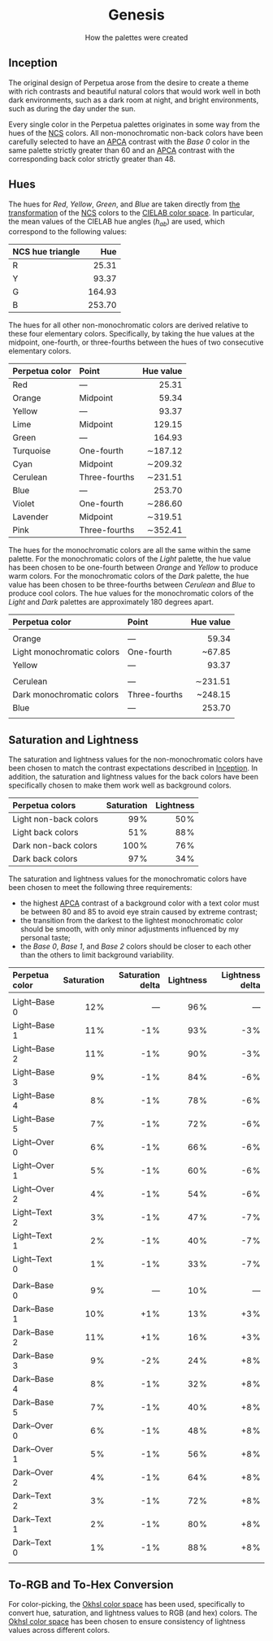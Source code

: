 <p align="center">
    <h1 align="center">Genesis</h1>
</p>

<p align="center">How the palettes were created</p>

## Inception

The original design of Perpetua arose from the desire to create a theme with
rich contrasts and beautiful natural colors that would work well in both dark
environments, such as a dark room at night, and bright environments, such as
during the day under the sun.

Every single color in the Perpetua palettes originates in some way from the
hues of the [NCS] colors. All non-monochromatic non-back colors have been
carefully selected to have an [APCA] contrast with the _Base 0_ color in the
same palette strictly greater than 60 and an [APCA] contrast with the
corresponding back color strictly greater than 48.

## Hues

The hues for _Red_, _Yellow_, _Green_, and _Blue_ are taken directly from [the
transformation] of the [NCS] colors to the [CIELAB color space]. In particular,
the mean values of the CIELAB hue angles ($h_{ab}$) are used, which correspond
to the following values:

| NCS hue triangle | Hue    |
| :--------------- | -----: |
| R                |  25.31 |
| Y                |  93.37 |
| G                | 164.93 |
| B                | 253.70 |

The hues for all other non-monochromatic colors are derived relative to these
four elementary colors. Specifically, by taking the hue values at the midpoint,
one-fourth, or three-fourths between the hues of two consecutive elementary
colors.

| Perpetua color | Point         | Hue value |
| :------------- | :------------ | --------: |
| Red            |     ―         |     25.31 |
| Orange         | Midpoint      |     59.34 |
| Yellow         |     ―         |     93.37 |
| Lime           | Midpoint      |    129.15 |
| Green          |     ―         |    164.93 |
| Turquoise      | One-fourth    |   ∼187.12 |
| Cyan           | Midpoint      |   ∼209.32 |
| Cerulean       | Three-fourths |   ∼231.51 |
| Blue           |     ―         |    253.70 |
| Violet         | One-fourth    |   ∼286.60 |
| Lavender       | Midpoint      |   ∼319.51 |
| Pink           | Three-fourths |   ∼352.41 |

The hues for the monochromatic colors are all the same within the same palette.
For the monochromatic colors of the _Light_ palette, the hue value has been
chosen to be one-fourth between _Orange_ and _Yellow_ to produce warm colors.
For the monochromatic colors of the _Dark_ palette, the hue value has been
chosen to be three-fourths between _Cerulean_ and _Blue_ to produce cool
colors. The hue values for the monochromatic colors of the _Light_ and _Dark_
palettes are approximately 180 degrees apart.

| Perpetua color             | Point         | Hue value |
| :------------------------- | :------------ | --------: |
|                            |               |           |
| Orange                     |     ―         |     59.34 |
| Light monochromatic colors | One-fourth    |    ~67.85 |
| Yellow                     |     ―         |     93.37 |
|                            |               |           |
| Cerulean                   |     ―         |   ∼231.51 |
| Dark monochromatic colors  | Three-fourths |   ~248.15 |
| Blue                       |     ―         |    253.70 |
|                            |               |           |

## Saturation and Lightness

The saturation and lightness values for the non-monochromatic colors have been
chosen to match the contrast expectations described in [Inception](#inception).
In addition, the saturation and lightness values for the back colors have been
specifically chosen to make them work well as background colors.

| Perpetua colors       | Saturation | Lightness |
| :-------------------- | ---------: | --------: |
| Light non-back colors |       99 % |      50 % |
| Light back colors     |       51 % |      88 % |
| Dark non-back colors  |      100 % |      76 % |
| Dark back colors      |       97 % |      34 % |

The saturation and lightness values for the monochromatic colors have been
chosen to meet the following three requirements:
- the highest [APCA] contrast of a background color with a text color must be
  between 80 and 85 to avoid eye strain caused by extreme contrast;
- the transition from the darkest to the lightest monochromatic color should be
  smooth, with only minor adjustments influenced by my personal taste;
- the _Base 0_, _Base 1_, and _Base 2_ colors should be closer to each other than the
  others to limit background variability.

| Perpetua color | Saturation | Saturation delta | Lightness | Lightness delta |
| :------------- | ---------: | ---------------: | --------: | --------------: |
|                |            |                  |           |                 |
| Light–Base 0   |       12 % |        ―         |      96 % |        ―        |
| Light–Base 1   |       11 % |             -1 % |      93 % |            -3 % |
| Light–Base 2   |       11 % |             -1 % |      90 % |            -3 % |
| Light–Base 3   |        9 % |             -1 % |      84 % |            -6 % |
| Light–Base 4   |        8 % |             -1 % |      78 % |            -6 % |
| Light–Base 5   |        7 % |             -1 % |      72 % |            -6 % |
| Light–Over 0   |        6 % |             -1 % |      66 % |            -6 % |
| Light–Over 1   |        5 % |             -1 % |      60 % |            -6 % |
| Light–Over 2   |        4 % |             -1 % |      54 % |            -6 % |
| Light–Text 2   |        3 % |             -1 % |      47 % |            -7 % |
| Light–Text 1   |        2 % |             -1 % |      40 % |            -7 % |
| Light–Text 0   |        1 % |             -1 % |      33 % |            -7 % |
|                |            |                  |           |                 |
| Dark–Base 0    |        9 % |        ―         |      10 % |        ―        |
| Dark–Base 1    |       10 % |             +1 % |      13 % |            +3 % |
| Dark–Base 2    |       11 % |             +1 % |      16 % |            +3 % |
| Dark–Base 3    |        9 % |             -2 % |      24 % |            +8 % |
| Dark–Base 4    |        8 % |             -1 % |      32 % |            +8 % |
| Dark–Base 5    |        7 % |             -1 % |      40 % |            +8 % |
| Dark–Over 0    |        6 % |             -1 % |      48 % |            +8 % |
| Dark–Over 1    |        5 % |             -1 % |      56 % |            +8 % |
| Dark–Over 2    |        4 % |             -1 % |      64 % |            +8 % |
| Dark–Text 2    |        3 % |             -1 % |      72 % |            +8 % |
| Dark–Text 1    |        2 % |             -1 % |      80 % |            +8 % |
| Dark–Text 0    |        1 % |             -1 % |      88 % |            +8 % |
|                |            |                  |           |                 |

## To-RGB and To-Hex Conversion

For color-picking, the [Okhsl color space] has been used, specifically to
convert hue, saturation, and lightness values to RGB (and hex) colors. The
[Okhsl color space] has been chosen to ensure consistency of lightness values
across different colors.

<!-- References -->

[NCS]: https://en.wikipedia.org/wiki/Natural_Color_System "Natural Color System - Wikipedia"
[APCA]: https://www.myndex.com/APCA/ "APCA (Accessible Perceptual Contrast Algorithm) Contrast Calculator"
[the transformation]: https://doi.org/10.1002/col.5080110211 "Derefeldt, G. and Sahlin, C. (1986), Transformation of NCS data into CIELAB colour space"
[CIELAB color space]: https://en.wikipedia.org/wiki/CIELAB_color_space "CIELAB color space - Wikipedia"
[Okhsl color space]: https://bottosson.github.io/posts/colorpicker/ "Two new color spaces for color picking - Okhsv and Okhsl"

